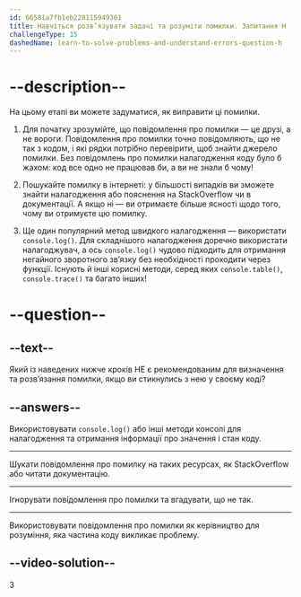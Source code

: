 ```yaml
---
id: 66581a7fb1eb228115949301
title: Навчіться розв’язувати задачі та розуміти помилки. Запитання H
challengeType: 15
dashedName: learn-to-solve-problems-and-understand-errors-question-h
---
```


# --description--

На цьому етапі ви можете задуматися, як виправити ці помилки.

1. Для початку зрозумійте, що повідомлення про помилки — це друзі, а не вороги. Повідомлення про помилки точно повідомляють, що не так з кодом, і які рядки потрібно перевірити, щоб знайти джерело помилки. Без повідомлень про помилки налагодження коду було б жахом: код все одно не працював би, а ви не знали б чому!

1. Пошукайте помилку в інтернеті: у більшості випадків ви зможете знайти налагодження або пояснення на StackOverflow чи в документації. А якщо ні — ви отримаєте більше ясності щодо того, чому ви отримуєте цю помилку.

1. Ще один популярний метод швидкого налагодження — використати `console.log()`. Для складнішого налагодження доречно використати налагоджувач, а ось `console.log()` чудово підходить для отримання негайного зворотного зв’язку без необхідності проходити через функції. Існують й інші корисні методи, серед яких `console.table()`, `console.trace()` та багато інших!

# --question--

## --text--

Який із наведених нижче кроків НЕ є рекомендованим для визначення та розв’язання помилки, якщо ви стикнулись з нею у своєму коді?

## --answers--

Використовувати `console.log()` або інші методи консолі для налагодження та отримання інформації про значення і стан коду.

---

Шукати повідомлення про помилку на таких ресурсах, як StackOverflow або читати документацію.

---

Ігнорувати повідомлення про помилки та вгадувати, що не так.

---

Використовувати повідомлення про помилки як керівництво для розуміння, яка частина коду викликає проблему.

## --video-solution--

3

